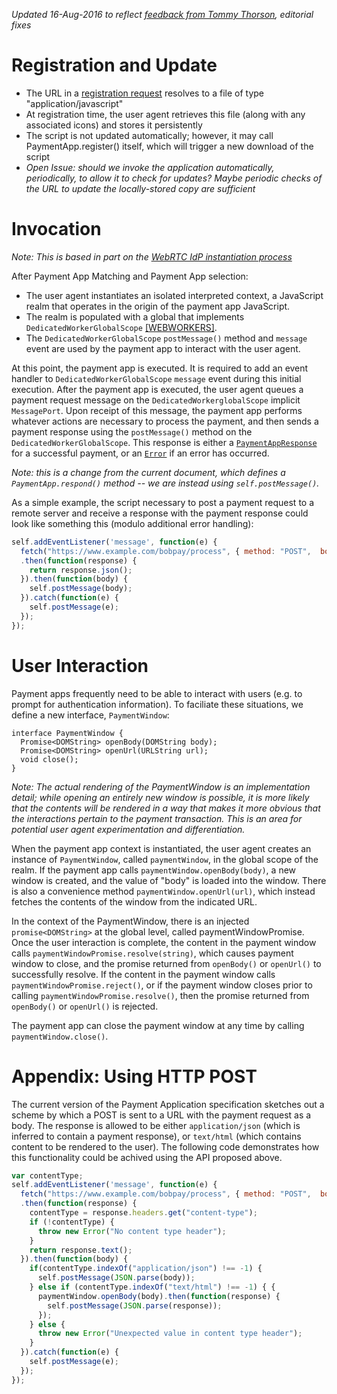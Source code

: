 _Updated 16-Aug-2016 to reflect [feedback from Tommy Thorson](https://github.com/w3c/webpayments-payment-apps-api/issues/26#issue-171166062), editorial fixes_

# Registration and Update
- The URL in a [registration request](https://w3c.github.io/webpayments-payment-apps-api/#paymentapp.register) resolves to a file of type "application/javascript"
- At registration time, the user agent retrieves this file (along with any associated icons) and stores it persistently
- The script is not updated automatically; however, it may call PaymentApp.register() itself, which will trigger a new download of the script
- _Open Issue: should we invoke the application automatically, periodically, to allow it to check for updates? Maybe periodic checks of the URL to update the locally-stored copy are sufficient_

# Invocation
_Note: This is based in part on the [WebRTC IdP instantiation process](http://w3c.github.io/webrtc-pc/#sec.create-identity-proxy)_

After Payment App Matching and Payment App selection:

- The user agent instantiates an isolated interpreted context, a JavaScript realm that operates in the origin of the payment app JavaScript.
- The realm is populated with a global that implements `DedicatedWorkerGlobalScope` [[WEBWORKERS]](https://www.w3.org/TR/workers/#dedicated-workers-and-the-dedicatedworkerglobalscope-interface).
- The `DedicatedWorkerGlobalScope` `postMessage()` method and `message` event are used by the payment app to interact with the user agent.

At this point, the payment app is executed. It is required to add an event handler to `DedicatedWorkerGlobalScope` `message` event during this initial execution. After the payment app is executed, the user agent queues a payment request message on the `DedicatedWorkerglobalScope` implicit `MessagePort`. Upon receipt of this message, the payment app performs whatever actions are necessary to process the payment, and then sends a payment response using the `postMessage()` method on the `DedicatedWorkerGlobalScope`. This response is either a [`PaymentAppResponse`](https://w3c.github.io/webpayments-payment-apps-api/#idl-def-paymentappresponse) for a successful payment, or an [`Error`](http://www.ecma-international.org/ecma-262/6.0/#sec-error-objects) if an error has occurred.

_Note: this is a change from the current document, which defines a `PaymentApp.respond()` method -- we are instead using `self.postMessage()`._

As a simple example, the script necessary to post a payment request to a remote server and receive a response with the payment response could look like something this (modulo additional error handling):

```js
self.addEventListener('message', function(e) {
  fetch("https://www.example.com/bobpay/process", { method: "POST",  body: e.data })
  .then(function(response) {
    return response.json();
  }).then(function(body) {
    self.postMessage(body);
  }).catch(function(e) {
    self.postMessage(e);
  });
});
```

# User Interaction

Payment apps frequently need to be able to interact with users (e.g. to prompt for authentication information). To faciliate these situations, we define a new interface, `PaymentWindow`:

```webidl
interface PaymentWindow {
  Promise<DOMString> openBody(DOMString body);
  Promise<DOMString> openUrl(URLString url);
  void close();
}
```

_Note: The actual rendering of the PaymentWindow is an implementation detail; while opening an entirely new window is possible, it is more likely that the contents will be rendered in a way that makes it more obvious that the interactions pertain to the payment transaction. This is an area for potential user agent experimentation and differentiation._

When the payment app context is instantiated, the user agent creates an instance of `PaymentWindow`, called `paymentWindow`, in the global scope of the realm. If the payment app calls `paymentWindow.openBody(body)`, a new window is created, and the value of "body" is loaded into the window. There is also a convenience method `paymentWindow.openUrl(url)`, which instead fetches the contents of the window from the indicated URL.

In the context of the PaymentWindow, there is an injected `promise<DOMString>` at the global level, called paymentWindowPromise. Once the user interaction is complete, the content in the payment window calls `paymentWindowPromise.resolve(string)`, which causes payment window to close, and the promise returned from `openBody()` or `openUrl()` to successfully resolve. If the content in the payment window calls `paymentWindowPromise.reject()`, or if the payment window closes prior to calling `paymentWindowPromise.resolve()`, then the promise returned from `openBody()` or `openUrl()` is rejected.

The payment app can close the payment window at any time by calling `paymentWindow.close()`.

# Appendix: Using HTTP POST

The current version of the Payment Application specification sketches out a scheme by which a POST is sent to a URL with the payment request as a body. The response is allowed to be either `application/json` (which is inferred to contain a payment response), or `text/html` (which contains content to be rendered to the user). The following code demonstrates how this functionality could be achived using the API proposed above.

```js
var contentType;
self.addEventListener('message', function(e) {
  fetch("https://www.example.com/bobpay/process", { method: "POST",  body: e.data })
  .then(function(response) {
    contentType = response.headers.get("content-type");
    if (!contentType) {
      throw new Error("No content type header");
    }
    return response.text();
  }).then(function(body) {
    if(contentType.indexOf("application/json") !== -1) {
      self.postMessage(JSON.parse(body));
    } else if (contentType.indexOf("text/html") !== -1) { {
      paymentWindow.openBody(body).then(function(response) {
        self.postMessage(JSON.parse(response));
      });
    } else {
      throw new Error("Unexpected value in content type header");
    }
  }).catch(function(e) {
    self.postMessage(e);
  });
});
```
